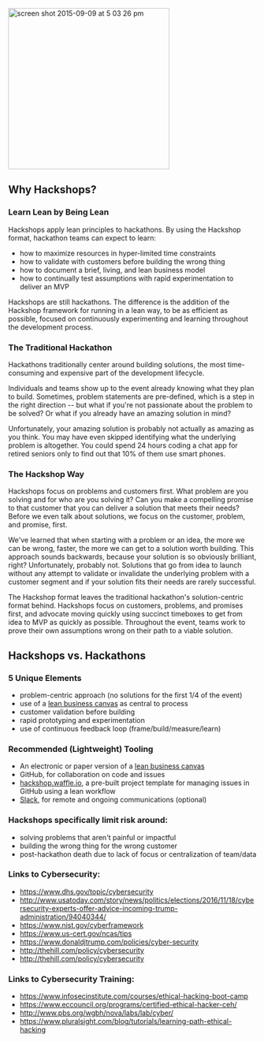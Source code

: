 <img width="327" alt="screen shot 2015-09-09 at 5 03 26 pm" src="https://cloud.githubusercontent.com/assets/100216/9774168/b86355c8-5714-11e5-993e-395f1fb8c43c.png">

## Why Hackshops?
### Learn Lean by Being Lean 
Hackshops apply lean principles to hackathons. By using the Hackshop format, hackathon teams can expect to learn:
- how to maximize resources in hyper-limited time constraints
- how to validate with customers before building the wrong thing
- how to document a brief, living, and lean business model
- how to continually test assumptions with rapid experimentation to deliver an MVP


Hackshops are still hackathons. The difference is the addition of the Hackshop framework for running in a lean way, to be as efficient as possible, focused on continuously experimenting and learning throughout the development process. 
### The Traditional Hackathon
Hackathons traditionally center around building solutions, the most time-consuming and expensive part of the development lifecycle. 

Individuals and teams show up to the event already knowing what they plan to build. Sometimes, problem statements are pre-defined, which is a step in the right direction -- but what if you're not passionate about the problem to be solved? Or what if you already have an amazing solution in mind?

Unfortunately, your amazing solution is probably not actually as amazing as you think. You may have even skipped identifying what the underlying problem is altogether. You could spend 24 hours coding a chat app for retired seniors only to find out that 10% of them use smart phones.

### The Hackshop Way 
Hackshops focus on problems and customers first. What problem are you solving and for who are you solving it? Can you make a compelling promise to that customer that you can deliver a solution that meets their needs? Before we even talk about solutions, we focus on the customer, problem, and promise, first. 

We've learned that when starting with a problem or an idea, the more we can be wrong, faster, the more we can get to a solution worth building. This approach sounds backwards, because your solution is so obviously brilliant, right? Unfortunately, probably not. Solutions that go from idea to launch without any attempt to validate or invalidate the underlying problem with a customer segment and if your solution fits their needs are rarely successful. 

The Hackshop format leaves the traditional hackathon's solution-centric format behind. Hackshops focus on customers, problems, and promises first, and advocate moving quickly using succinct timeboxes to get from idea to MVP as quickly as possible. Throughout the event, teams work to prove their own assumptions wrong on their path to a viable solution.

## Hackshops vs. Hackathons
### 5 Unique Elements
- problem-centric approach (no solutions for the first 1/4 of the event) 
- use of a [lean business canvas](resources/leancanvas.pdf) as central to process
- customer validation before building 
- rapid prototyping and experimentation
- use of continuous feedback loop (frame/build/measure/learn) 

### Recommended (Lightweight) Tooling
- An electronic or paper version of a [lean business canvas](resources/leancanvas.pdf)
- GitHub, for collaboration on code and issues
- [hackshop.waffle.io](https://hackshop.waffle.io), a pre-built project template for managing issues in GitHub using a lean workflow
- [Slack](http://slack.com), for remote and ongoing communications (optional) 

### Hackshops specifically limit risk around: 
- solving problems that aren't painful or impactful
- building the wrong thing for the wrong customer
- post-hackathon death due to lack of focus or centralization of team/data 

### Links to Cybersecurity: 
- https://www.dhs.gov/topic/cybersecurity
- http://www.usatoday.com/story/news/politics/elections/2016/11/18/cybersecurity-experts-offer-advice-incoming-trump-administration/94040344/
- https://www.nist.gov/cyberframework
- https://www.us-cert.gov/ncas/tips
- https://www.donaldjtrump.com/policies/cyber-security
- http://thehill.com/policy/cybersecurity
- http://thehill.com/policy/cybersecurity


### Links to Cybersecurity Training: 
- https://www.infosecinstitute.com/courses/ethical-hacking-boot-camp
- https://www.eccouncil.org/programs/certified-ethical-hacker-ceh/
- http://www.pbs.org/wgbh/nova/labs/lab/cyber/
- https://www.pluralsight.com/blog/tutorials/learning-path-ethical-hacking
